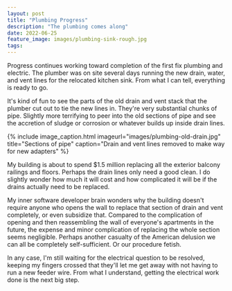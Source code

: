 ```yaml
---
layout: post
title: "Plumbing Progress"
description: "The plumbing comes along"
date: 2022-06-25
feature_image: images/plumbing-sink-rough.jpg
tags: 
---
```


Progress continues working toward completion of the first fix plumbing and electric. The plumber was on site several days running the new drain, water, and vent lines for the relocated kitchen sink. From what I can tell, everything is ready to go.

<!--more-->

It's kind of fun to see the parts of the old drain and vent stack that the plumber cut out to tie the new lines in. They're very substantial chunks of pipe. Slightly more terrifying to peer into the old sections of pipe and see the accretion of sludge or corrosion or whatever builds up inside drain lines.

{% include image_caption.html imageurl="images/plumbing-old-drain.jpg" title="Sections of pipe" caption="Drain and vent lines removed to make way for new adapters" %}

My building is about to spend $1.5 million replacing all the exterior balcony railings and floors. Perhaps the drain lines only need a good clean. I do slightly wonder how much it will cost and how complicated it will be if the drains actually need to be replaced.

My inner software developer brain wonders why the building doesn't require anyone who opens the wall to replace that section of drain and vent completely, or even subsidize that. Compared to the complication of opening and then reassembling the wall of everyone's apartments in the future, the expense and minor complication of replacing the whole section seems negligible. Perhaps another casualty of the American delusion we can all be completely self-sufficient. Or our procedure fetish.

In any case, I'm still waiting for the electrical question to be resolved, keeping my fingers crossed that they'll let me get away with not having to run a new feeder wire. From what I understand, getting the electrical work done is the next big step.
